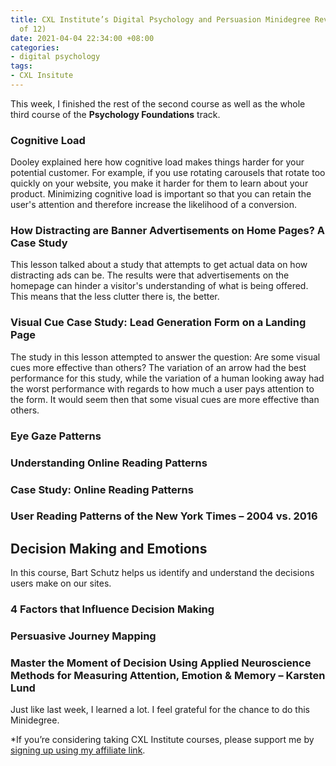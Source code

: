 ```yaml
---
title: CXL Institute’s Digital Psychology and Persuasion Minidegree Review (Part 2
  of 12)
date: 2021-04-04 22:34:00 +08:00
categories:
- digital psychology
tags:
- CXL Insitute
---
```


This week, I finished the rest of the second course as well as the whole third course of the **Psychology Foundations** track.

### Cognitive Load

Dooley explained here how cognitive load makes things harder for your potential customer. For example, if you use rotating carousels that rotate too quickly on your website, you make it harder for them to learn about your product. Minimizing cognitive load is important so that you can retain the user's attention and therefore increase the likelihood of a conversion.

### How Distracting are Banner Advertisements on Home Pages? A Case Study

This lesson talked about a study that attempts to get actual data on how distracting ads can be. The results were that advertisements on the homepage can hinder a visitor's understanding of what is being offered. This means that the less clutter there is, the better.

### Visual Cue Case Study: Lead Generation Form on a Landing Page

The study in this lesson attempted to answer the question: Are some visual cues more effective than others? The variation of an arrow had the best performance for this study, while the variation of a human looking away had the worst performance with regards to how much a user pays attention to the form. It would seem then that some visual cues are more effective than others.

### Eye Gaze Patterns



### Understanding Online Reading Patterns



### Case Study: Online Reading Patterns



### User Reading Patterns of the New York Times – 2004 vs. 2016



## Decision Making and Emotions

In this course, Bart Schutz helps us identify and understand the decisions users make on our sites.

### 4 Factors that Influence Decision Making

### Persuasive Journey Mapping

### Master the Moment of Decision Using Applied Neuroscience Methods for Measuring Attention, Emotion & Memory – Karsten Lund

Just like last week, I learned a lot. I feel grateful for the chance to do this Minidegree.

*If you’re considering taking CXL Institute courses, please support me by [signing up using my affiliate link](http://cxl.com/institute/#_r_crystal80).